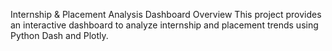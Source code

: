 Internship & Placement Analysis Dashboard
Overview
This project provides an interactive dashboard to analyze internship and placement trends using Python Dash and Plotly.
